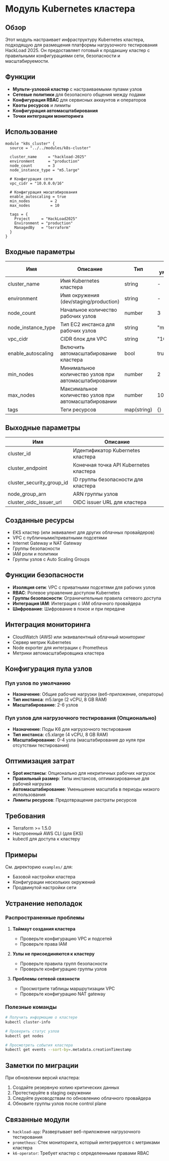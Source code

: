 # Модуль Kubernetes кластера

## Обзор

Этот модуль настраивает инфраструктуру Kubernetes кластера, подходящую для размещения платформы нагрузочного тестирования HackLoad 2025. Он предоставляет готовый к продакшну кластер с правильными конфигурациями сети, безопасности и масштабируемости.

## Функции

- **Мульти-узловой кластер** с настраиваемыми пулами узлов
- **Сетевые политики** для безопасного общения между подами
- **Конфигурация RBAC** для сервисных аккаунтов и операторов
- **Квоты ресурсов** и лимиты
- **Конфигурация автомасштабирования**
- **Точки интеграции мониторинга**

## Использование

```hcl
module "k8s_cluster" {
  source = "../../modules/k8s-cluster"
  
  cluster_name     = "hackload-2025"
  environment      = "production"
  node_count       = 3
  node_instance_type = "m5.large"
  
  # Конфигурация сети
  vpc_cidr = "10.0.0.0/16"
  
  # Конфигурация масштабирования
  enable_autoscaling = true
  min_nodes         = 2
  max_nodes         = 10
  
  tags = {
    Project     = "HackLoad2025"
    Environment = "production"
    ManagedBy   = "terraform"
  }
}
```

## Входные параметры

| Имя | Описание | Тип | По умолчанию | Обязательный |
|-----|----------|-----|--------------|-------------|
| cluster_name | Имя Kubernetes кластера | string | - | да |
| environment | Имя окружения (dev/staging/production) | string | - | да |
| node_count | Начальное количество рабочих узлов | number | 3 | нет |
| node_instance_type | Тип EC2 инстанса для рабочих узлов | string | "m5.large" | нет |
| vpc_cidr | CIDR блок для VPC | string | "10.0.0.0/16" | нет |
| enable_autoscaling | Включить автомасштабирование кластера | bool | true | нет |
| min_nodes | Минимальное количество узлов при автомасштабировании | number | 2 | нет |
| max_nodes | Максимальное количество узлов при автомасштабировании | number | 10 | нет |
| tags | Теги ресурсов | map(string) | {} | нет |

## Выходные параметры

| Имя | Описание |
|-----|----------|
| cluster_id | Идентификатор Kubernetes кластера |
| cluster_endpoint | Конечная точка API Kubernetes кластера |
| cluster_security_group_id | ID группы безопасности для кластера |
| node_group_arn | ARN группы узлов |
| cluster_oidc_issuer_url | OIDC issuer URL для кластера |

## Созданные ресурсы

- EKS кластер (или эквивалент для других облачных провайдеров)
- VPC с публичными/приватными подсетями
- Internet Gateway и NAT Gateway
- Группы безопасности
- IAM роли и политики
- Группы узлов с Auto Scaling Groups

## Функции безопасности

- **Изоляция сети**: VPC с приватными подсетями для рабочих узлов
- **RBAC**: Ролевое управление доступом Kubernetes
- **Группы безопасности**: Ограничительные правила сетевого доступа
- **Интеграция IAM**: Интеграция с IAM облачного провайдера
- **Шифрование**: Шифрование в покое и при передаче

## Интеграция мониторинга

- CloudWatch (AWS) или эквивалентный облачный мониторинг
- Сервер метрик Kubernetes
- Node exporter для интеграции с Prometheus
- Метрики автомасштабировщика кластера

## Конфигурация пула узлов

### Пул узлов по умолчанию

- **Назначение**: Общие рабочие нагрузки (веб-приложение, операторы)
- **Тип инстанса**: m5.large (2 vCPU, 8 GB RAM)
- **Масштабирование**: 2-6 узлов

### Пул узлов для нагрузочного тестирования (Опционально)

- **Назначение**: Поды K6 для нагрузочного тестирования
- **Тип инстанса**: c5.xlarge (4 vCPU, 8 GB RAM)
- **Масштабирование**: 0-4 узла (масштабирование до нуля при отсутствии тестирования)

## Оптимизация затрат

- **Spot инстансы**: Опционально для некритичных рабочих нагрузок
- **Правильный размер**: Типы инстансов, оптимизированные для рабочей нагрузки
- **Автомасштабирование**: Уменьшение масштаба в периоды низкого использования
- **Лимиты ресурсов**: Предотвращение растраты ресурсов

## Требования

- Terraform >= 1.5.0
- Настроенный AWS CLI (для EKS)
- kubectl для доступа к кластеру

## Примеры

См. директорию `examples/` для:
- Базовой настройки кластера
- Конфигурации нескольких окружений
- Продвинутой настройки сети

## Устранение неполадок

### Распространенные проблемы

1. **Таймаут создания кластера**
   - Проверьте конфигурацию VPC и подсетей
   - Проверьте права IAM

2. **Узлы не присоединяются к кластеру**
   - Проверьте правила групп безопасности
   - Проверьте конфигурацию группы узлов

3. **Проблемы сетевой связности**
   - Просмотрите таблицы маршрутизации VPC
   - Проверьте конфигурацию NAT gateway

### Полезные команды

```bash
# Получить информацию о кластере
kubectl cluster-info

# Проверить статус узлов
kubectl get nodes

# Просмотреть события кластера
kubectl get events --sort-by=.metadata.creationTimestamp
```

## Заметки по миграции

При обновлении версий кластера:
1. Создайте резервную копию критических данных
2. Протестируйте в staging окружении
3. Следуйте руководствам по обновлению облачного провайдера
4. Обновите группы узлов после control plane

## Связанные модули

- `hackload-app`: Развертывает веб-приложение нагрузочного тестирования
- `prometheus`: Стек мониторинга, который интегрируется с метриками кластера
- `k6-operator`: Требует кластер с определенными правами RBAC
